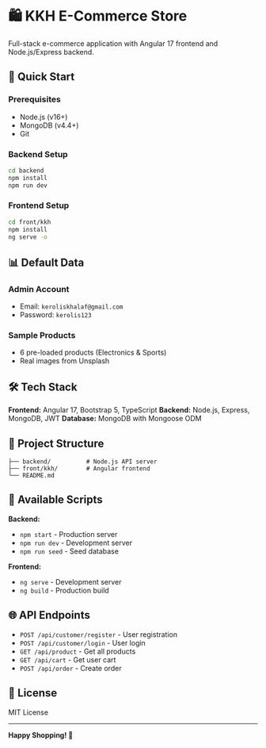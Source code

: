 # 🛍️ KKH E-Commerce Store

Full-stack e-commerce application with Angular 17 frontend and Node.js/Express backend.

## 🚀 Quick Start

### Prerequisites
- Node.js (v16+)
- MongoDB (v4.4+)
- Git

### Backend Setup
```bash
cd backend
npm install
npm run dev
```

### Frontend Setup
```bash
cd front/kkh
npm install
ng serve -o
```

## 📊 Default Data

### Admin Account
- Email: `keroliskhalaf@gmail.com`
- Password: `kerolis123`

### Sample Products
- 6 pre-loaded products (Electronics & Sports)
- Real images from Unsplash

## 🛠️ Tech Stack

**Frontend:** Angular 17, Bootstrap 5, TypeScript
**Backend:** Node.js, Express, MongoDB, JWT
**Database:** MongoDB with Mongoose ODM

## 📁 Project Structure

```
├── backend/          # Node.js API server
├── front/kkh/        # Angular frontend
└── README.md
```

## 🔧 Available Scripts

**Backend:**
- `npm start` - Production server
- `npm run dev` - Development server
- `npm run seed` - Seed database

**Frontend:**
- `ng serve` - Development server
- `ng build` - Production build

## 🌐 API Endpoints

- `POST /api/customer/register` - User registration
- `POST /api/customer/login` - User login
- `GET /api/product` - Get all products
- `GET /api/cart` - Get user cart
- `POST /api/order` - Create order

## 📝 License

MIT License

---

**Happy Shopping! 🛒** 